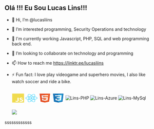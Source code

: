 ## Olá !!! Eu Sou Lucas Lins!!!  




- 👋 Hi, I’m @lucasliins
- 👀 I’m interested programming, Security Operations and technology 
- 🌱 I'm currently working Javascript, PHP, SQL  and web programming back end. 
- 💞️ I’m looking to collaborate on technology and programming
- 📫 How to reach me https://linktr.ee/lucasliins
- ⚡ Fun fact: I  love play videogame and superhero movies, I also like watch soccer and ride a bike.  

  <div style="display: inline_block"><br>
  <img align="center" alt="Lins-Js" height="30" width="40" src="https://raw.githubusercontent.com/devicons/devicon/master/icons/javascript/javascript-plain.svg">
  
  <img align="center" alt="Lins-React" height="30" width="40" src="https://raw.githubusercontent.com/devicons/devicon/master/icons/react/react-original.svg">
  <img align="center" alt="Lins-HTML" height="30" width="40" src="https://raw.githubusercontent.com/devicons/devicon/master/icons/html5/html5-original.svg">
  <img align="center" alt="Lins-CSS" height="30" width="40" src="https://raw.githubusercontent.com/devicons/devicon/master/icons/css3/css3-original.svg">
  <img align="center" alt="Lins-PHP" height="30" width="40" src="https://cdn.jsdelivr.net/gh/devicons/devicon/icons/php/php-original.svg">
  <img align="center" alt="Lins-Azure" height="30" width="40" src="https://cdn.jsdelivr.net/gh/devicons/devicon/icons/azure/azure-original.svg">
  <img align="center" alt="Lins-MySql" height="30" width="40" src="https://cdn.jsdelivr.net/gh/devicons/devicon/icons/mysql/mysql-plain.svg">
  </div>
  
  ###
  
  <div>
  <a href="https://www.linkedin.com/in/lucasliinsdev/" target="_blank"><img src="https://img.shields.io/badge/-LinkedIn-%230077B5?style=for-the-       badge&logo=linkedin&logoColor=white" target="_blank"></a> 
  </div>



ssssssssssss



